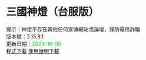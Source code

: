 # 三國神燈（台服版）
提示：神燈不存在其他任何宣傳網站或論壇，謹防電信詐騙<br>
版本號：2.15.8.1<br>
更新日期：<font color="#00dd00">2023-10-05</font><br>
[程式下載](https://pixeldrain.com/u/M2zeg6RY) [使用說明下載](https://pixeldrain.com/u/rQcYUYW5)<br>
